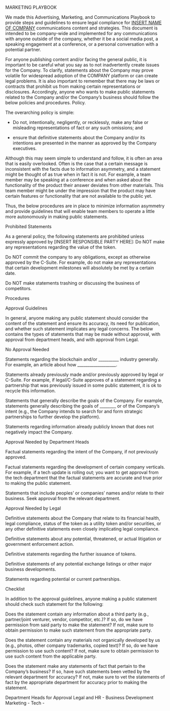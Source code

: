 MARKETING PLAYBOOK

We made this Advertising, Marketing, and Communications Playbook to provide steps and guidelines to ensure legal compliance for [INSERT NAME OF COMPANY]("Company") communications content and strategies. This document is intended to be company-wide and implemented for any communications with anyone outside of the company, whether it be a social media post, a speaking engagement at a conference, or a personal conversation with a potential partner. 

For anyone publishing content and/or facing the general public, it is important to be careful what you say as to not inadvertently create issues for the Company. To clarify, statements about the Company may prove volatile for widespread adoption of the COMPANY platform or can create legal problems.  It is also important to remember that there may be laws or contracts that prohibit us from making certain representations or disclosures. Accordingly, anyone who wants to make public statements related to the Company and/or the Company’s business should follow the below policies and procedures. 
Policy.

The overarching policy is simple:

- Do not, intentionally, negligently, or recklessly, make any false or misleading representations of fact or any such omissions; and

- ensure that definitive statements about the Company and/or its intentions are presented in the manner as approved by the Company executives. 

Although this may seem simple to understand and follow, it is often an area that is easily overlooked. Often is the case that a certain message is inconsistent with the facts due to information asymmetry, and a statement might be thought of as true when in fact it is not. 
For example, a team member may be speaking at a conference and when asked about the functionality of the product their answer deviates from other materials. This team member might be under the impression that the product may have certain features or functionality that are not available to the public yet.

Thus, the below procedures are in place to minimize information asymmetry and provide guidelines that will enable team members to operate a little more autonomously in making public statements.

Prohibited Statements

As a general policy, the following statements are prohibited unless expressly approved by [INSERT RESPONSIBLE PARTY HERE]:
Do NOT make any representations regarding the value of the token.

Do NOT commit the company to any obligations, except as otherwise approved by the C-Suite. For example, do not make any representations that certain development milestones will absolutely be met by a certain date.

Do NOT make statements trashing or discussing the business of competitors.

Procedures

Approval Guidelines

In general, anyone making any public statement should consider the content of the statement and ensure its accuracy, its need for publication, and whether such statement implicates any legal concerns. The below contains the types of statements that may be made without approval, with approval from department heads, and with approval from Legal.

No Approval Needed

Statements regarding the blockchain and/or __________ industry generally. For example, an article about how ___________________.

Statements already previously made and/or previously approved by legal or C-Suite. For example, if legal/C-Suite approves of a statement regarding a partnership that was previously issued in some public statement, it is ok to recycle this information.

Statements that generally describe the goals of the Company. For example, statements generally describing the goals of ________ or of the Company’s intent (e.g., the Company intends to search for and form strategic partnerships to further develop the platform).

Statements regarding information already publicly known that does not negatively impact the Company.

Approval Needed by Department Heads

Factual statements regarding the intent of the Company, if not previously approved.

Factual statements regarding the development of certain company verticals. For example, if a tech update is rolling out; you want to get approval from the tech department that the factual statements are accurate and true prior to making the public statement. 

Statements that include peoples’ or companies’ names and/or relate to their business. Seek approval from the relevant department.

Approval Needed by Legal

Definitive statements about the Company that relate to its financial health, legal compliance, status of the token as a utility token and/or securities, or any other definitive statements even closely implicating legal compliance.

Definitive statements about any potential, threatened, or actual litigation or government enforcement action.

Definitive statements regarding the further issuance of tokens.

Definitive statements of any potential exchange listings or other major business developments.

Statements regarding potential or current partnerships.

Checklist

In addition to the approval guidelines, anyone making a public statement should check such statement for the following:

Does the statement contain any information about a third party (e.g., partner/joint venturer, vendor, competitor, etc.)? If so, do we have permission from said party to make the statement? If not, make sure to obtain permission to make such statement from the appropriate party.

Does the statement contain any materials not organically developed by us (e.g., photos, other company trademarks, copied text)? If so, do we have permission to use such content? If not, make sure to obtain permission to use such content from the applicable party.

Does the statement make any statements of fact that pertain to the Company’s business? If so, have such statements been vetted by the relevant department for accuracy? If not, make sure to vet the statements of fact by the appropriate department for accuracy prior to making the statement.

Department Heads for Approval
Legal and HR - 
Business Development 
Marketing - 
Tech - 



